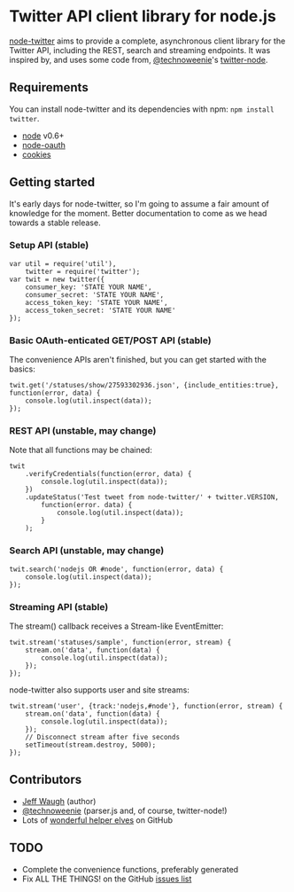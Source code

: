 Twitter API client library for node.js
======================================

[node-twitter](https://github.com/jdub/node-twitter) aims to provide a complete, asynchronous client library for the Twitter API, including the REST, search and streaming endpoints. It was inspired by, and uses some code from, [@technoweenie](https://github.com/technoweenie)'s [twitter-node](https://github.com/technoweenie/twitter-node).

## Requirements

You can install node-twitter and its dependencies with npm: `npm install twitter`.

- [node](http://nodejs.org/) v0.6+
- [node-oauth](https://github.com/ciaranj/node-oauth)
- [cookies](https://github.com/jed/cookies)

## Getting started

It's early days for node-twitter, so I'm going to assume a fair amount of knowledge for the moment. Better documentation to come as we head towards a stable release.

### Setup API (stable)

	var util = require('util'),
		twitter = require('twitter');
	var twit = new twitter({
		consumer_key: 'STATE YOUR NAME',
		consumer_secret: 'STATE YOUR NAME',
		access_token_key: 'STATE YOUR NAME',
		access_token_secret: 'STATE YOUR NAME'
	});

### Basic OAuth-enticated GET/POST API (stable)

The convenience APIs aren't finished, but you can get started with the basics:

	twit.get('/statuses/show/27593302936.json', {include_entities:true}, function(error, data) {
		console.log(util.inspect(data));
	});

### REST API (unstable, may change)

Note that all functions may be chained:

	twit
		.verifyCredentials(function(error, data) {
			console.log(util.inspect(data));
		})
		.updateStatus('Test tweet from node-twitter/' + twitter.VERSION,
			function(error. data) {
				console.log(util.inspect(data));
			}
		);

### Search API (unstable, may change)

	twit.search('nodejs OR #node', function(error, data) {
		console.log(util.inspect(data));
	});

### Streaming API (stable)

The stream() callback receives a Stream-like EventEmitter:

	twit.stream('statuses/sample', function(error, stream) {
		stream.on('data', function(data) {
			console.log(util.inspect(data));
		});
	});

node-twitter also supports user and site streams:

	twit.stream('user', {track:'nodejs,#node'}, function(error, stream) {
		stream.on('data', function(data) {
			console.log(util.inspect(data));
		});
		// Disconnect stream after five seconds
		setTimeout(stream.destroy, 5000);
	});

## Contributors

- [Jeff Waugh](https://github.com/jdub) (author)
- [@technoweenie](https://github.com/technoweenie) (parser.js and, of course, twitter-node!)
- Lots of [wonderful helper elves](https://github.com/jdub/node-twitter/contributors) on GitHub

## TODO

- Complete the convenience functions, preferably generated
- Fix ALL THE THINGS! on the GitHub [issues list](https://github.com/jdub/node-twitter/issues)
